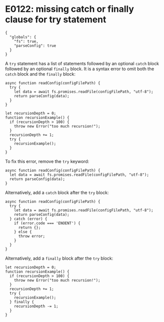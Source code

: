 # E0122: missing catch or finally clause for try statement

```config-for-examples
{
  "globals": {
    "fs": true,
    "parseConfig": true
  }
}
```

A `try` statement has a list of statements followed by an optional `catch` block
followed by an optional `finally` block. It is a syntax error to omit both the
`catch` block and the `finally` block:

    async function readConfig(configFilePath) {
      try {
        let data = await fs.promises.readFile(configFilePath, "utf-8");
        return parseConfig(data);
      }
    }

    let recursionDepth = 0;
    function recursionExample() {
      if (recursionDepth > 100) {
        throw new Error("too much recursion!");
      }
      recursionDepth += 1;
      try {
        recursionExample();
      }
    }

To fix this error, remove the `try` keyword:

    async function readConfig(configFilePath) {
      let data = await fs.promises.readFile(configFilePath, "utf-8");
      return parseConfig(data);
    }

Alternatively, add a `catch` block after the `try` block:

    async function readConfig(configFilePath) {
      try {
        let data = await fs.promises.readFile(configFilePath, "utf-8");
        return parseConfig(data);
      } catch (error) {
        if (error.code === 'ENOENT') {
          return {};
        } else {
          throw error;
        }
      }
    }

Alternatively, add a `finally` block after the `try` block:

    let recursionDepth = 0;
    function recursionExample() {
      if (recursionDepth > 100) {
        throw new Error("too much recursion!");
      }
      recursionDepth += 1;
      try {
        recursionExample();
      } finally {
        recursionDepth -= 1;
      }
    }
